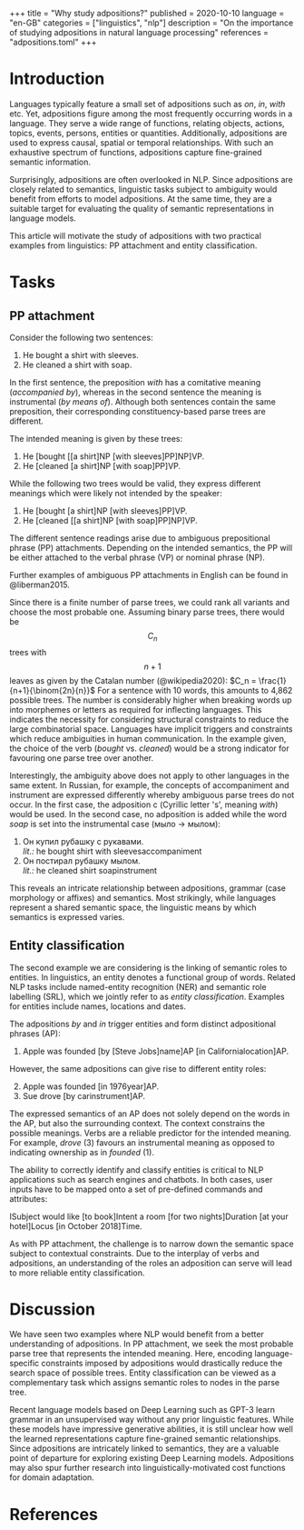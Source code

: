 +++
title       = "Why study adpositions?"
published   = 2020-10-10
language    = "en-GB"
categories  = ["linguistics", "nlp"]
description = "On the importance of studying adpositions in natural language processing"
references  = "adpositions.toml"
+++

# Introduction
Languages typically feature a small set of adpositions such as *on*, *in*, *with* etc. Yet, adpositions figure among the most frequently occurring words in a language. They serve a wide range of functions, relating objects, actions, topics, events, persons, entities or quantities. Additionally, adpositions are used to express causal, spatial or temporal relationships. With such an exhaustive spectrum of functions, adpositions capture fine-grained semantic information.

Surprisingly, adpositions are often overlooked in NLP. Since adpositions are closely related to semantics, linguistic tasks subject to ambiguity would benefit from efforts to model adpositions. At the same time, they are a suitable target for evaluating the quality of semantic representations in language models.

This article will motivate the study of adpositions with two practical examples from linguistics: PP attachment and entity classification.

# Tasks
## PP attachment
Consider the following two sentences:

1. He bought a shirt with sleeves.
2. He cleaned a shirt with soap.

In the first sentence, the preposition *with* has a comitative meaning (*accompanied by*), whereas in the second sentence the meaning is instrumental (*by means of*). Although both sentences contain the same preposition, their corresponding constituency-based parse trees are different.

The intended meaning is given by these trees:
1. He [bought [[a shirt]<tag>NP</tag> [with sleeves]<tag>PP</tag>]<tag>NP</tag>]<tag>VP</tag>.
2. He [cleaned [a shirt]<tag>NP</tag> [with soap]<tag>PP</tag>]<tag>VP</tag>.

While the following two trees would be valid, they express different meanings which were likely not intended by the speaker:
1. He [bought [a shirt]<tag>NP</tag> [with sleeves]<tag>PP</tag>]<tag>VP</tag>.
2. He [cleaned [[a shirt]<tag>NP</tag> [with soap]<tag>PP</tag>]<tag>NP</tag>]<tag>VP</tag>.

The different sentence readings arise due to ambiguous prepositional phrase (PP) attachments. Depending on the intended semantics, the PP will be either attached to the verbal phrase (VP) or nominal phrase (NP).

Further examples of ambiguous PP attachments in English can be found in @liberman2015.

Since there is a finite number of parse trees, we could rank all variants and choose the most probable one. Assuming binary parse trees, there would be $$C_n$$ trees with $$n + 1$$ leaves as given by the Catalan number (@wikipedia2020): $C_n = \frac{1}{n+1}{\binom{2n}{n}}$ For a sentence with 10 words, this amounts to 4,862 possible trees. The number is considerably higher when breaking words up into morphemes or letters as required for inflecting languages. This indicates the necessity for considering structural constraints to reduce the large combinatorial space. Languages have implicit triggers and constraints which reduce ambiguities in human communication. In the example given, the choice of the verb (*bought* vs. *cleaned*) would be a strong indicator for favouring one parse tree over another.

Interestingly, the ambiguity above does not apply to other languages in the same extent. In Russian, for example, the concepts of accompaniment and instrument are expressed differently whereby ambiguous parse trees do not occur. In the first case, the adposition с (Cyrillic letter 's', meaning *with*) would be used. In the second case, no adposition is added while the word *soap* is set into the instrumental case (мыло → мылом):

1. Он купил рубашку с рукавами. \
   *lit.:* he bought shirt with sleeves<tag>accompaniment</tag>
2. Он постирал рубашку мылом. \
   *lit.:* he cleaned shirt soap<tag>instrument</tag>

This reveals an intricate relationship between adpositions, grammar (case morphology or affixes) and semantics. Most strikingly, while languages represent a shared semantic space, the linguistic means by which semantics is expressed varies.

## Entity classification
The second example we are considering is the linking of semantic roles to entities. In linguistics, an entity denotes a functional group of words. Related NLP tasks include named-entity recognition (NER) and semantic role labelling (SRL), which we jointly refer to as *entity classification*. Examples for entities include names, locations and dates.

The adpositions *by* and *in* trigger entities and form distinct adpositional phrases (AP):

1. Apple was founded [by [Steve Jobs]<tag>name</tag>]<tag>AP</tag> [in California<tag>location</tag>]<tag>AP</tag>.

However, the same adpositions can give rise to different entity roles:

2. Apple was founded [in 1976<tag>year</tag>]<tag>AP</tag>.
3. Sue drove [by car<tag>instrument</tag>]<tag>AP</tag>.

The expressed semantics of an AP does not solely depend on the words in the AP, but also the surrounding context. The context constrains the possible meanings. Verbs are a reliable predictor for the intended meaning. For example, *drove* (3) favours an instrumental meaning as opposed to indicating ownership as in *founded* (1).

The ability to correctly identify and classify entities is critical to NLP applications such as search engines and chatbots. In both cases, user inputs have to be mapped onto a set of pre-defined commands and attributes:

I<tag>Subject</tag> would like [to book]<tag>Intent</tag> a room [for two nights]<tag>Duration</tag> [at your hotel]<tag>Locus</tag> [in October 2018]<tag>Time</tag>.

As with PP attachment, the challenge is to narrow down the semantic space subject to contextual constraints. Due to the interplay of verbs and adpositions, an understanding of the roles an adposition can serve will lead to more reliable entity classification.

# Discussion
We have seen two examples where NLP would benefit from a better understanding of adpositions. In PP attachment, we seek the most probable parse tree that represents the intended meaning. Here, encoding language-specific constraints imposed by adpositions would drastically reduce the search space of possible trees. Entity classification can be viewed as a complementary task which assigns semantic roles to nodes in the parse tree.

Recent language models based on Deep Learning such as GPT-3 learn grammar in an unsupervised way without any prior linguistic features. While these models have impressive generative abilities, it is still unclear how well the learned representations capture fine-grained semantic relationships. Since adpositions are intricately linked to semantics, they are a valuable point of departure for exploring existing Deep Learning models. Adpositions may also spur further research into linguistically-motivated cost functions for domain adaptation.

# References
<references/>
